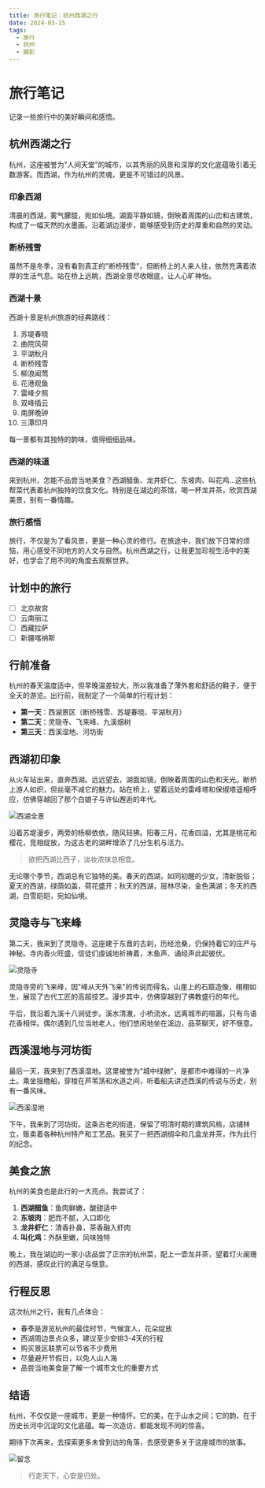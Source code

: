 ```yaml
---
title: 旅行笔记：杭州西湖之行
date: 2024-03-15
tags:
  - 旅行
  - 杭州
  - 摄影
---
```


# 旅行笔记

记录一些旅行中的美好瞬间和感悟。

## 杭州西湖之行

杭州，这座被誉为"人间天堂"的城市，以其秀丽的风景和深厚的文化底蕴吸引着无数游客。而西湖，作为杭州的灵魂，更是不可错过的风景。

### 印象西湖

清晨的西湖，雾气朦胧，宛如仙境。湖面平静如镜，倒映着周围的山峦和古建筑，构成了一幅天然的水墨画。沿着湖边漫步，能够感受到历史的厚重和自然的灵动。

### 断桥残雪

虽然不是冬季，没有看到真正的"断桥残雪"，但断桥上的人来人往，依然充满着浓厚的生活气息。站在桥上远眺，西湖全景尽收眼底，让人心旷神怡。

### 西湖十景

西湖十景是杭州旅游的经典路线：

1. 苏堤春晓
2. 曲院风荷
3. 平湖秋月
4. 断桥残雪
5. 柳浪闻莺
6. 花港观鱼
7. 雷峰夕照
8. 双峰插云
9. 南屏晚钟
10. 三潭印月

每一景都有其独特的韵味，值得细细品味。

### 西湖的味道

来到杭州，怎能不品尝当地美食？西湖醋鱼、龙井虾仁、东坡肉、叫花鸡...这些杭帮菜代表着杭州独特的饮食文化。特别是在湖边的茶馆，喝一杯龙井茶，欣赏西湖美景，别有一番情趣。

### 旅行感悟

旅行，不仅是为了看风景，更是一种心灵的修行。在旅途中，我们放下日常的烦恼，用心感受不同地方的人文与自然。杭州西湖之行，让我更加珍视生活中的美好，也学会了用不同的角度去观察世界。

## 计划中的旅行

- [ ] 北京故宫
- [ ] 云南丽江
- [ ] 西藏拉萨
- [ ] 新疆喀纳斯

## 行前准备

杭州的春天温度适中，但早晚温差较大，所以我准备了薄外套和舒适的鞋子，便于全天的游览。出行前，我制定了一个简单的行程计划：

- **第一天**：西湖景区（断桥残雪、苏堤春晓、平湖秋月）
- **第二天**：灵隐寺、飞来峰、九溪烟树
- **第三天**：西溪湿地、河坊街

## 西湖初印象

从火车站出来，直奔西湖。远远望去，湖面如镜，倒映着周围的山色和天光。断桥上游人如织，但丝毫不减它的魅力。站在桥上，望着远处的雷峰塔和保俶塔遥相呼应，仿佛穿越回了那个白娘子与许仙邂逅的年代。

![西湖全景](https://via.placeholder.com/800x400?text=西湖全景)

沿着苏堤漫步，两旁的杨柳依依，随风轻拂。阳春三月，花香四溢，尤其是桃花和樱花，竞相绽放，为这古老的湖畔增添了几分生机与活力。

> 欲把西湖比西子，淡妆浓抹总相宜。

无论哪个季节，西湖总有它独特的美。春天的西湖，如同初醒的少女，清新脱俗；夏天的西湖，绿荫如盖，荷花盛开；秋天的西湖，层林尽染，金色满湖；冬天的西湖，白雪皑皑，宛如仙境。

## 灵隐寺与飞来峰

第二天，我来到了灵隐寺。这座建于东晋的古刹，历经沧桑，仍保持着它的庄严与神秘。寺内香火旺盛，信徒们虔诚地祈祷着，木鱼声、诵经声此起彼伏。

![灵隐寺](https://via.placeholder.com/800x400?text=灵隐寺)

灵隐寺旁的飞来峰，因"峰从天外飞来"的传说而得名。山崖上的石窟造像，栩栩如生，展现了古代工匠的高超技艺。漫步其中，仿佛穿越到了佛教盛行的年代。

午后，我沿着九溪十八涧徒步。溪水清澈，小桥流水，远离城市的喧嚣，只有鸟语花香相伴。偶尔遇到几位当地老人，他们悠闲地坐在溪边，品茶聊天，好不惬意。

## 西溪湿地与河坊街

最后一天，我来到了西溪湿地。这里被誉为"城中绿肺"，是都市中难得的一片净土。乘坐摇橹船，穿梭在芦苇荡和水道之间，听着船夫讲述西溪的传说与历史，别有一番风味。

![西溪湿地](https://via.placeholder.com/800x400?text=西溪湿地)

下午，我来到了河坊街。这条古老的街道，保留了明清时期的建筑风格，店铺林立，贩卖着各种杭州特产和工艺品。我买了一把西湖绸伞和几盒龙井茶，作为此行的纪念。

## 美食之旅

杭州的美食也是此行的一大亮点。我尝试了：

1. **西湖醋鱼**：鱼肉鲜嫩，酸甜适中
2. **东坡肉**：肥而不腻，入口即化
3. **龙井虾仁**：清香扑鼻，茶香融入虾肉
4. **叫化鸡**：外酥里嫩，风味独特

晚上，我在湖边的一家小店品尝了正宗的杭州菜，配上一壶龙井茶，望着灯火阑珊的西湖，感叹此行的满足与惬意。

## 行程反思

这次杭州之行，我有几点体会：

- 春季是游览杭州的最佳时节，气候宜人，花朵绽放
- 西湖周边景点众多，建议至少安排3-4天的行程
- 购买景区联票可以节省不少费用
- 尽量避开节假日，以免人山人海
- 品尝当地美食是了解一个城市文化的重要方式

## 结语

杭州，不仅仅是一座城市，更是一种情怀。它的美，在于山水之间；它的韵，在于历史长河中沉淀的文化底蕴。每一次造访，都能发现不同的惊喜。

期待下次再来，去探索更多未曾到访的角落，去感受更多关于这座城市的故事。

![留念](https://via.placeholder.com/800x400?text=杭州留念)

> 行走天下，心安是归处。
